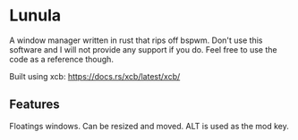 # Lunula

A window manager written in rust that rips off bspwm.
Don't use this software and I will not provide any support if you do. Feel free to use the code as a reference though.

Built using xcb: https://docs.rs/xcb/latest/xcb/

## Features
Floatings windows. Can be resized and moved. ALT is used as the mod key.
